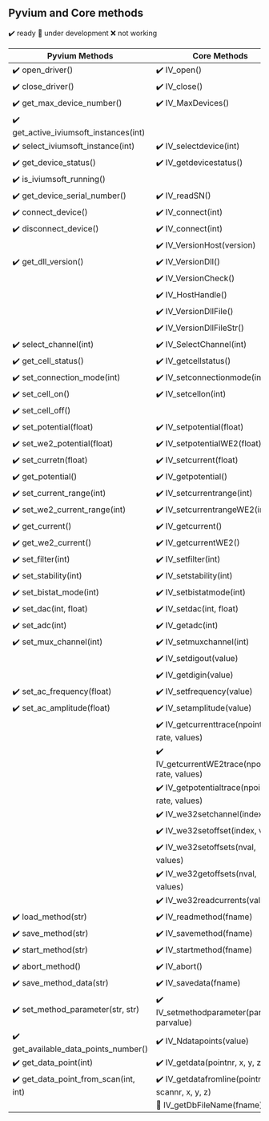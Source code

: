 ## Pyvium and Core methods
:heavy_check_mark: ready
:small_orange_diamond: under development
:x: not working

| Pyvium Methods                                        | Core Methods                              |
| ----------------------------------------------------- | ----------------------------------------- |
| :heavy_check_mark: open_driver()                      | :heavy_check_mark: IV_open()              |  
| :heavy_check_mark: close_driver()                     | :heavy_check_mark: IV_close()             |
| :heavy_check_mark: get_max_device_number()            | :heavy_check_mark: IV_MaxDevices()        |
| :heavy_check_mark: get_active_iviumsoft_instances(int)|                                           |
| :heavy_check_mark: select_iviumsoft_instance(int)     | :heavy_check_mark: IV_selectdevice(int)   |
| :heavy_check_mark: get_device_status()                | :heavy_check_mark: IV_getdevicestatus()   |
| :heavy_check_mark: is_iviumsoft_running()             |                                           |
| :heavy_check_mark: get_device_serial_number()         | :heavy_check_mark: IV_readSN()            |
| :heavy_check_mark: connect_device()                   | :heavy_check_mark: IV_connect(int)        |
| :heavy_check_mark: disconnect_device()                | :heavy_check_mark: IV_connect(int)        |
|                                                       | :heavy_check_mark: IV_VersionHost(version)|
| :heavy_check_mark: get_dll_version()                  | :heavy_check_mark: IV_VersionDll()        |
|                                                       | :heavy_check_mark: IV_VersionCheck()      |
|                                                       | :heavy_check_mark: IV_HostHandle()                |
|                                                       | :heavy_check_mark: IV_VersionDllFile()            |
|                                                       | :heavy_check_mark: IV_VersionDllFileStr()         |
| :heavy_check_mark: select_channel(int)                | :heavy_check_mark: IV_SelectChannel(int)          |
| :heavy_check_mark: get_cell_status()                  |  :heavy_check_mark: IV_getcellstatus()            |
| :heavy_check_mark: set_connection_mode(int)           |  :heavy_check_mark: IV_setconnectionmode(int)   |
| :heavy_check_mark: set_cell_on()                      |  :heavy_check_mark: IV_setcellon(int)          |
| :heavy_check_mark: set_cell_off()                     |        |
| :heavy_check_mark: set_potential(float)               |  :heavy_check_mark: IV_setpotential(float)|
| :heavy_check_mark: set_we2_potential(float)           |  :heavy_check_mark: IV_setpotentialWE2(float)|
| :heavy_check_mark: set_curretn(float)                 |  :heavy_check_mark: IV_setcurrent(float)|
| :heavy_check_mark: get_potential()                    |  :heavy_check_mark: IV_getpotential()|
| :heavy_check_mark: set_current_range(int)             |  :heavy_check_mark: IV_setcurrentrange(int)|
| :heavy_check_mark: set_we2_current_range(int)         |  :heavy_check_mark: IV_setcurrentrangeWE2(int)|
| :heavy_check_mark: get_current()                      |  :heavy_check_mark: IV_getcurrent()|
| :heavy_check_mark: get_we2_current()                  |  :heavy_check_mark: IV_getcurrentWE2()|
| :heavy_check_mark: set_filter(int)                    |  :heavy_check_mark: IV_setfilter(int)|
| :heavy_check_mark: set_stability(int)                 |  :heavy_check_mark: IV_setstability(int)|
| :heavy_check_mark: set_bistat_mode(int)               |  :heavy_check_mark: IV_setbistatmode(int)|
| :heavy_check_mark: set_dac(int, float)                |  :heavy_check_mark: IV_setdac(int, float)|
| :heavy_check_mark: set_adc(int)                       |  :heavy_check_mark: IV_getadc(int)       |
| :heavy_check_mark: set_mux_channel(int)               |  :heavy_check_mark: IV_setmuxchannel(int)|
|                                                       |  :heavy_check_mark: IV_setdigout(value)|
|                                                       |  :heavy_check_mark: IV_getdigin(value)|
|  :heavy_check_mark: set_ac_frequency(float)                |  :heavy_check_mark: IV_setfrequency(value)|
|  :heavy_check_mark: set_ac_amplitude(float)                |  :heavy_check_mark: IV_setamplitude(value)|
|                                                       |  :heavy_check_mark: IV_getcurrenttrace(npoints, rate, values)|
|                                                       |  :heavy_check_mark: IV_getcurrentWE2trace(npoints, rate, values)|
|      |  :heavy_check_mark: IV_getpotentialtrace(npoints, rate, values)|
|      |  :heavy_check_mark: IV_we32setchannel(index)|
|      |  :heavy_check_mark: IV_we32setoffset(index, value)|
|      |  :heavy_check_mark: IV_we32setoffsets(nval, values)|
|      |  :heavy_check_mark: IV_we32getoffsets(nval, values)|
|      |  :heavy_check_mark: IV_we32readcurrents(values)|
| :heavy_check_mark: load_method(str) |  :heavy_check_mark: IV_readmethod(fname)|
| :heavy_check_mark: save_method(str) |  :heavy_check_mark: IV_savemethod(fname)|
| :heavy_check_mark: start_method(str) |  :heavy_check_mark: IV_startmethod(fname)|
| :heavy_check_mark: abort_method() |  :heavy_check_mark: IV_abort()|
| :heavy_check_mark: save_method_data(str) |  :heavy_check_mark: IV_savedata(fname)|
| :heavy_check_mark: set_method_parameter(str, str) |  :heavy_check_mark: IV_setmethodparameter(parname, parvalue)|
| :heavy_check_mark: get_available_data_points_number() |  :heavy_check_mark: IV_Ndatapoints(value)|
| :heavy_check_mark: get_data_point(int) |  :heavy_check_mark: IV_getdata(pointnr, x, y, z)|
| :heavy_check_mark: get_data_point_from_scan(int, int) |  :heavy_check_mark: IV_getdatafromline(pointnr, scannr, x, y, z)|
|  |  :small_orange_diamond: IV_getDbFileName(fname)|